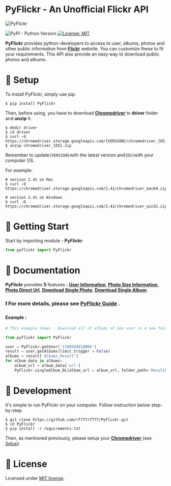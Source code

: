 # **PyFlickr - An Unofficial Flickr API**

![PyFlickr](https://raw.githubusercontent.com/rf777rf777/PyFlickr/master/content/Banner.jpg)

![PyPI - Python Version](https://img.shields.io/pypi/pyversions/Django.svg)  [![License: MIT](https://img.shields.io/badge/License-MIT-green.svg)](https://opensource.org/licenses/MIT)


**PyFlickr** provides python-developers to access to user, albums, photos and other public information from [**Flickr**](
https://www.flickr.com/) website. You can customize these to fit your requirements. This API also provide an easy way to download public photos and albums. 

<a id="setup" />

# **📕 Setup**
To install PyFlickr, simply use pip:
```shell
$ pip install PyFlickr
```
Then, before using, you have to download **[Chromedriver](http://chromedriver.chromium.org/downloads)** to **driver** folder and **unzip** it.

```shell
$ mkdir driver
$ cd driver
$ curl -O https://chromedriver.storage.googleapis.com/{VERSION}/chromedriver_{OS}.zip
$ unzip chromedriver_{OS}.zip
```

Remember to update`{VERSION}`with the latest version and`{OS}`with your computer OS.

For example:
```shell
# version 2.41 on Mac
$ curl -O https://chromedriver.storage.googleapis.com/2.41/chromedriver_mac64.zip
```
```shell
# version 2.41 on Windows
$ curl -O https://chromedriver.storage.googleapis.com/2.41/chromedriver_win32.zip
```

# **📗 Getting Start**

Start by importing module - **PyFlickr**:



```python
from pyflickr import PyFlickr
```
# **📘 Documentation**

**PyFlickr** provides **5** features **:** **[User Information](https://github.com/rf777rf777/PyFlickr/wiki/%F0%9F%93%94-User-Information)**, **[Photo Size Information](https://github.com/rf777rf777/PyFlickr/wiki/%F0%9F%93%95-Photo-Size-Information)**, **[Photo Direct Url](https://github.com/rf777rf777/PyFlickr/wiki/%F0%9F%93%97-Photo-Direct-Url)**, **[Download Single Photo](https://github.com/rf777rf777/PyFlickr/wiki/%F0%9F%93%98-Download-Single-Photo)**, **[Download Single Album](https://github.com/rf777rf777/PyFlickr/wiki/%F0%9F%93%99-Download-Single-Album)**.

### ❗️ For more details, please see **[PyFlickr Guide](https://github.com/rf777rf777/PyFlickr/wiki)** .

#### Example :
```python
# This example shows : Download all of albums of one user in a new folder named "ResultFolder"

from pyflickr import PyFlickr

user = PyFlickr.getUser('139958401@N06')
result = user.getAlbums(limit_trigger = False)
albums = result['Albums_Result']
for album_data in albums:
	album_url = album_data['url']
	PyFlickr.singleAlbum_DL(album_url = album_url, folder_path='ResultFolder')
```

# 📙 Development

It's simple to run PyFlickr on your computer.
Follow instruction below step-by-step:

```shell
$ git clone https://github.com/rf777rf777/PyFlickr.git
$ cd PyFlickr
$ pip install -r requirements.txt
```
Then, as mentioned previously, please setup your **[Chromedriver](http://chromedriver.chromium.org/downloads)** (see [Setup](https://github.com/rf777rf777/PyFlickr/wiki/%F0%9F%93%92-Setup)).

# 📝 License

Licensed under [MIT license](http://opensource.org/licenses/MIT).


